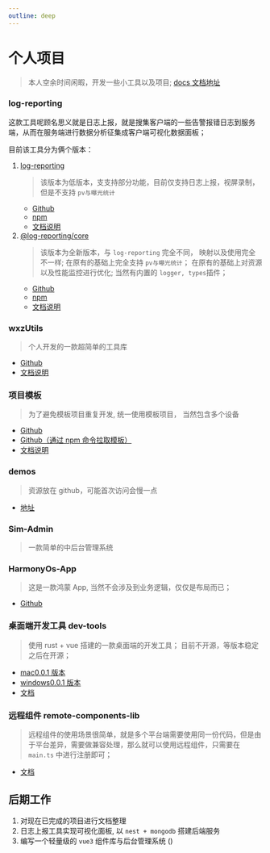 ```yaml
---
outline: deep
---
```


# 个人项目

> 本人空余时间闲暇，开发一些小工具以及项目; [docs 文档地址](https://docs.wangzevw.com/)

### log-reporting <Badge type="danger" text="推荐" />

这款工具呢顾名思义就是日志上报，就是搜集客户端的一些告警报错日志到服务端，从而在服务端进行数据分析征集成客户端可视化数据面板；

目前该工具分为俩个版本：

1. [log-reporting](https://github.com/wxz-tools/log-reporting-server)
   > 该版本为低版本，支支持部分功能，目前仅支持日志上报，视屏录制，但是不支持 `pv与曝光统计`
   - [Github](https://github.com/wangxiaoze-view/log-repeorting/tree/v1)
   - [npm](https://www.npmjs.com/package/log-reporting)
   - [文档说明](https://docs.wangzevw.com/personal/log-reporting/v1.html)
2. [@log-reporting/core](https://github.com/wxz-tools/log-reporting-server)
   > 该版本为全新版本，与 `log-reporting` 完全不同， 映射以及使用完全不一样; 在原有的基础上完全支持 `pv与曝光统计`； 在原有的基础上对资源以及性能监控进行优化; 当然有内置的 `logger, types`插件；
   - [Github](https://github.com/wangxiaoze-view/log-repeorting/tree/main)
   - [npm](https://www.npmjs.com/package/@log-reporting/core)
   - [文档说明](https://docs.wangzevw.com/personal/log-reporting/v2.html)

### wxzUtils

> 个人开发的一款超简单的工具库

- [Github](https://github.com/wangxiaoze-view/utilstools)
- [文档说明](https://docs-tools.wangzevw.com/)

### 项目模板 <Badge type="warning" text="不再进行开发更新" />

> 为了避免模板项目重复开发, 统一使用模板项目， 当然包含多个设备

- [Github](https://github.com/wangxiaoze-view/project-template)
- [Github（通过 npm 命令拉取模板）](https://github.com/wangxiaoze-view/temp-pro)
- [文档说明](https://docs.wangzevw.com/personal/temp-pro/docs.html)

### demos

> 资源放在 github，可能首次访问会慢一点

- [地址](https://demos.wangzevw.com/)

### Sim-Admin <Badge type="warning" text="项目紧急开发中" />

> 一款简单的中后台管理系统

### HarmonyOs-App

> 这是一款鸿蒙 App, 当然不会涉及到业务逻辑，仅仅是布局而已；

- [Github](https://github.com/wangxiaoze-view/HarmonyOs-App)

### 桌面端开发工具 dev-tools

> 使用 rust + vue 搭建的一款桌面端的开发工具； 目前不开源，等版本稳定之后在开源；

- [mac0.0.1 版本](https://file.wangzevw.com/app/dev-tools/0.0.1/dev-tools_0.0.1_aarch64.dmg)
- [windows0.0.1 版本](https://file.wangzevw.com/app/dev-tools/0.0.1/dev-tools_0.0.1_x64-setup.exe)
- [文档](https://docs.wangzevw.com/personal/dev-tools/info.html)

### 远程组件 remote-components-lib

> 远程组件的使用场景很简单，就是多个平台端需要使用同一份代码，但是由于平台差异，需要做兼容处理，那么就可以使用远程组件，只需要在 `main.ts` 中进行注册即可；

- [文档](https://docs.wangzevw.com/personal/remote-components-lib/info.html)

## 后期工作

1. 对现在已完成的项目进行文档整理
2. 日志上报工具实现可视化面板, 以 `nest + mongodb` 搭建后端服务 <Badge type="tip" text="看个人时间" />
3. 编写一个轻量级的 `vue3` 组件库与后台管理系统 (<Badge type="tip" text="看个人时间" />)
